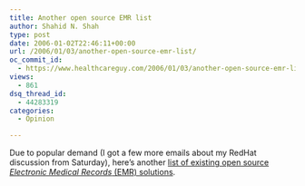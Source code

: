 ```yaml
---
title: Another open source EMR list
author: Shahid N. Shah
type: post
date: 2006-01-02T22:46:11+00:00
url: /2006/01/03/another-open-source-emr-list/
oc_commit_id:
  - https://www.healthcareguy.com/2006/01/03/another-open-source-emr-list/1478768978
views:
  - 861
dsq_thread_id:
  - 44283319
categories:
  - Opinion

---
```

Due to popular demand (I got a few more emails about my RedHat discussion from Saturday), here&#8217;s another [list of existing open source _Electronic Medical Records_ (EMR) solutions][1].

 [1]: http://tkfp.sourceforge.net/links.html